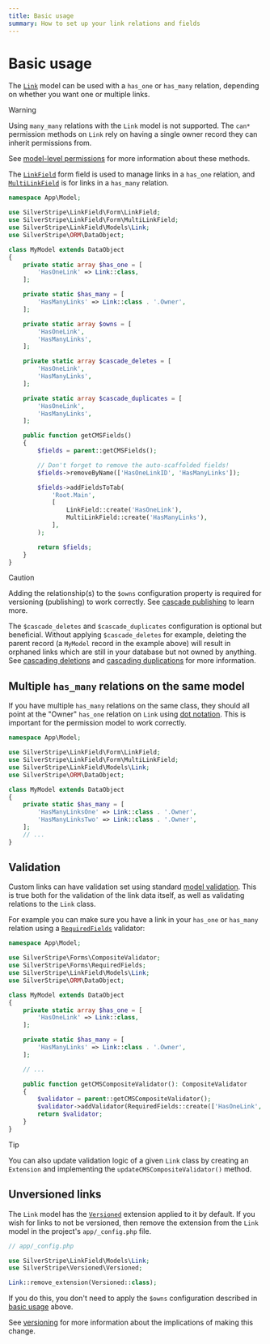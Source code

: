 ```yaml
---
title: Basic usage
summary: How to set up your link relations and fields
---
```


# Basic usage

The [`Link`](api:SilverStripe\LinkField\Models\Link) model can be used with a `has_one` or `has_many` relation, depending on whether you want one or multiple links.

> [!WARNING]
> Using `many_many` relations with the `Link` model is not supported. The `can*` permission methods on `Link` rely on having a single owner record they can inherit permissions from.
>
> See [model-level permissions](https://docs.silverstripe.org/en/developer_guides/model/permissions) for more information about these methods.

The [`LinkField`](api:SilverStripe\LinkField\Form\LinkField) form field is used to manage links in a `has_one` relation, and [`MultiLinkField`](api:SilverStripe\LinkField\Form\MultiLinkField) is for links in a `has_many` relation.

```php
namespace App\Model;

use SilverStripe\LinkField\Form\LinkField;
use SilverStripe\LinkField\Form\MultiLinkField;
use SilverStripe\LinkField\Models\Link;
use SilverStripe\ORM\DataObject;

class MyModel extends DataObject
{
    private static array $has_one = [
        'HasOneLink' => Link::class,
    ];

    private static $has_many = [
        'HasManyLinks' => Link::class . '.Owner',
    ];

    private static array $owns = [
        'HasOneLink',
        'HasManyLinks',
    ];

    private static array $cascade_deletes = [
        'HasOneLink',
        'HasManyLinks',
    ];

    private static array $cascade_duplicates = [
        'HasOneLink',
        'HasManyLinks',
    ];

    public function getCMSFields()
    {
        $fields = parent::getCMSFields();

        // Don't forget to remove the auto-scaffolded fields!
        $fields->removeByName(['HasOneLinkID', 'HasManyLinks']);

        $fields->addFieldsToTab(
            'Root.Main',
            [
                LinkField::create('HasOneLink'),
                MultiLinkField::create('HasManyLinks'),
            ],
        );

        return $fields;
    }
}
```

> [!CAUTION]
> Adding the relationship(s) to the `$owns` configuration property is required for versioning (publishing) to work correctly. See [cascade publishing](https://docs.silverstripe.org/en/developer_guides/model/versioning/#cascade-publishing) to learn more.

The `$cascade_deletes` and `$cascade_duplicates` configuration is optional but beneficial. Without applying `$cascade_deletes` for example, deleting the parent record (a `MyModel` record in the example above) will result in orphaned links which are still in your database but not owned by anything. See [cascading deletions](https://docs.silverstripe.org/en/developer_guides/model/relations/#cascading-deletions) and [cascading duplications](https://docs.silverstripe.org/en/developer_guides/model/relations/#cascading-duplications) for more information.

## Multiple `has_many` relations on the same model

If you have multiple `has_many` relations on the same class, they should all point at the "Owner" `has_one` relation on `Link` using [dot notation](https://docs.silverstripe.org/en/developer_guides/model/relations/#dot-notation). This is important for the permission model to work correctly.

```php
namespace App\Model;

use SilverStripe\LinkField\Form\LinkField;
use SilverStripe\LinkField\Form\MultiLinkField;
use SilverStripe\LinkField\Models\Link;
use SilverStripe\ORM\DataObject;

class MyModel extends DataObject
{
    private static $has_many = [
        'HasManyLinksOne' => Link::class . '.Owner',
        'HasManyLinksTwo' => Link::class . '.Owner',
    ];
    // ...
}
```

## Validation

Custom links can have validation set using standard [model validation](https://docs.silverstripe.org/en/developer_guides/forms/validation/#model-validation). This is true both for the validation of the link data itself, as well as validating relations to the `Link` class.

For example you can make sure you have a link in your `has_one` or `has_many` relation using a [`RequiredFields`](api:SilverStripe\Forms\RequiredFields) validator:

```php
namespace App\Model;

use SilverStripe\Forms\CompositeValidator;
use SilverStripe\Forms\RequiredFields;
use SilverStripe\LinkField\Models\Link;
use SilverStripe\ORM\DataObject;

class MyModel extends DataObject
{
    private static array $has_one = [
        'HasOneLink' => Link::class,
    ];

    private static $has_many = [
        'HasManyLinks' => Link::class . '.Owner',
    ];

    // ...

    public function getCMSCompositeValidator(): CompositeValidator
    {
        $validator = parent::getCMSCompositeValidator();
        $validator->addValidator(RequiredFields::create(['HasOneLink', 'HasManyLinks']));
        return $validator;
    }
}
```

> [!TIP]
> You can also update validation logic of a given `Link` class by creating an `Extension` and implementing the `updateCMSCompositeValidator()` method.

## Unversioned links

The `Link` model has the [`Versioned`](api:SilverStripe\Versioned\Versioned) extension applied to it by default. If you wish for links to not be versioned, then remove the extension from the `Link` model in the project's `app/_config.php` file.

```php
// app/_config.php

use SilverStripe\LinkField\Models\Link;
use SilverStripe\Versioned\Versioned;

Link::remove_extension(Versioned::class);
```

If you do this, you don't need to apply the `$owns` configuration described in [basic usage](#basic-usage) above.

See [versioning](https://docs.silverstripe.org/en/developer_guides/model/versioning/) for more information about the implications of making this change.
